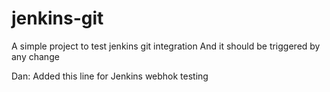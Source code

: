 # jenkins-git

A simple project to test jenkins git integration
And it should be triggered by any change

Dan: Added this line for Jenkins webhok testing
